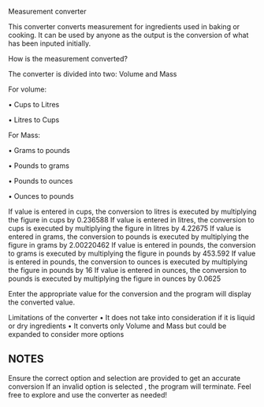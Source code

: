 Measurement converter

This converter converts measurement for ingredients used in baking or cooking. It can be used by anyone as the output is the conversion of what has been inputed initially.

How is the measurement converted?

The converter is divided into two: Volume and Mass

For volume:

•	Cups to Litres

•	Litres to Cups

For Mass:

•	Grams to pounds

•	Pounds to grams

•	Pounds to ounces

•	Ounces to pounds

If value is entered in cups, the conversion to litres is executed by multiplying the figure in cups by 0.236588
If value is entered in litres, the conversion to cups is executed by multiplying the figure in litres by 4.22675
If value is entered in grams, the conversion to pounds is executed by multiplying the figure in grams by 2.00220462
If value is entered in pounds, the conversion to grams is executed by multiplying the figure in pounds by 453.592
If value is entered in pounds, the conversion to ounces is executed by multiplying the figure in pounds by 16
If value is entered in ounces, the conversion to pounds is executed by multiplying the figure in ounces by 0.0625

Enter the appropriate value for the conversion and the program will display the converted value.

Limitations of the converter
•	It does not take into consideration if it is liquid or dry ingredients
•	It converts only Volume and Mass but could be expanded to consider more options









## NOTES
Ensure the correct option and selection are provided to get an accurate conversion
If an invalid option is selected , the program will terminate.
Feel free to explore and use the converter as needed!
